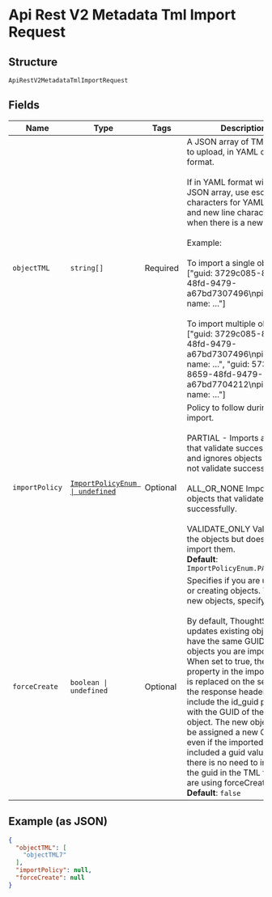 
# Api Rest V2 Metadata Tml Import Request

## Structure

`ApiRestV2MetadataTmlImportRequest`

## Fields

| Name | Type | Tags | Description |
|  --- | --- | --- | --- |
| `objectTML` | `string[]` | Required | A JSON array of TML objects to upload, in YAML or JSON format.<br><br>If in YAML format within the JSON array, use escape characters for YAML quotes, and new line characters when there is a new line.<br><br>Example:<br><br>To import a single object, ["guid: 3729c085-8659-48fd-9479-a67bd7307496\npinboard:\n name: …"]<br><br>To import multiple objects, ["guid: 3729c085-8659-48fd-9479-a67bd7307496\npinboard:\n name: …", "guid: 5739d025-8659-48fd-9479-a67bd7704212\npinboard:\n name: …"] |
| `importPolicy` | [`ImportPolicyEnum \| undefined`](/doc/models/import-policy-enum.md) | Optional | Policy to follow during import.<br><br>PARTIAL - Imports all objects that validate successfully, and ignores objects that do not validate successfully.<br><br>ALL_OR_NONE Imports the objects that validate successfully.<br><br>VALIDATE_ONLY Validates the objects but does not import them.<br>**Default**: `ImportPolicyEnum.PARTIAL` |
| `forceCreate` | `boolean \| undefined` | Optional | Specifies if you are updating or creating objects. To create new objects, specify true.<br><br>By default, ThoughtSpot updates existing objects that have the same GUID as the objects you are importing. When set to true, the GUID property in the imported TML is replaced on the server, and the response headers will include the id_guid property with the GUID of the new object. The new object will be assigned a new GUID, even if the imported TML file included a guid value. Thus, there is no need to include the guid in the TML file if you are using forceCreate=true.<br>**Default**: `false` |

## Example (as JSON)

```json
{
  "objectTML": [
    "objectTML7"
  ],
  "importPolicy": null,
  "forceCreate": null
}
```

